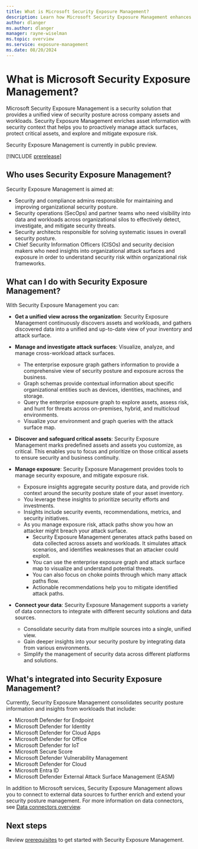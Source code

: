 ```yaml
---
title: What is Microsoft Security Exposure Management?
description: Learn how Microsoft Security Exposure Management enhances and extends security posture management.
author: dlanger
ms.author: dlanger
manager: rayne-wiselman
ms.topic: overview
ms.service: exposure-management
ms.date: 08/20/2024
---
```



# What is Microsoft Security Exposure Management?

Microsoft Security Exposure Management is a security solution that provides a unified view of security posture across company assets and workloads. Security Exposure Management enriches asset information with security context that helps you to proactively manage attack surfaces, protect critical assets, and explore and mitigate exposure risk.

Security Exposure Management is currently in public preview.

[!INCLUDE [prerelease](../includes//prerelease.md)]

## Who uses Security Exposure Management?

Security Exposure Management is aimed at:

- Security and compliance admins responsible for maintaining and improving organizational security posture.
- Security operations (SecOps) and partner teams who need visibility into data and workloads across organizational silos to effectively detect, investigate, and mitigate security threats.
- Security architects responsible for solving systematic issues in overall security posture.
- Chief Security Information Officers (CISOs) and security decision makers who need insights into organizational attack surfaces and exposure in order to understand security risk within organizational risk frameworks.

## What can I do with Security Exposure Management?

With Security Exposure Management you can:

- **Get a unified view across the organization**: Security Exposure Management continuously discovers assets and workloads, and gathers discovered data into a unified and up-to-date view of your inventory and attack surface.

- **Manage and investigate attack surfaces**: Visualize, analyze, and manage cross-workload attack surfaces.
  - The enterprise exposure graph gathers information to provide a comprehensive view of security posture and exposure across the business.
  - Graph schemas provide contextual information about specific organizational entities such as devices, identities, machines, and storage.
  - Query the enterprise exposure graph to explore assets, assess risk, and hunt for threats across on-premises, hybrid, and multicloud environments.
  - Visualize your environment and graph queries with the attack surface map.

- **Discover and safeguard critical assets**: Security Exposure Management marks predefined assets and assets you customize, as critical. This enables you to focus and prioritize on those critical assets to ensure security and business continuity.

- **Manage exposure**: Security Exposure Management provides tools to manage security exposure, and mitigate exposure risk.
  - Exposure insights aggregate security posture data, and provide rich context around the security posture state of your asset inventory.
  - You leverage these insights to prioritize security efforts and investments.
  - Insights include security events, recommendations, metrics, and security initiatives.
  - As you manage exposure risk, attack paths show you how an attacker might breach your attack surface.
    - Security Exposure Management generates attack paths based on data collected across assets and workloads. It simulates attack scenarios, and identifies weaknesses that an attacker could exploit.
    - You can use the enterprise exposure graph and attack surface map to visualize and understand potential threats.
    - You can also focus on choke points through which many attack paths flow.
    - Actionable recommendations help you to mitigate identified attack paths.

- **Connect your data**: Security Exposure Management supports a variety of data connectors to integrate with different security solutions and data sources.
  - Consolidate security data from multiple sources into a single, unified view.
  - Gain deeper insights into your security posture by integrating data from various environments.
  - Simplify the management of security data across different platforms and solutions.

## What's integrated into Security Exposure Management?

Currently, Security Exposure Management consolidates security posture information and insights from workloads that include:

- Microsoft Defender for Endpoint
- Microsoft Defender for Identity
- Microsoft Defender for Cloud Apps
- Microsoft Defender for Office
- Microsoft Defender for IoT
- Microsoft Secure Score  
- Microsoft Defender Vulnerability Management  
- Microsoft Defender for Cloud
- Microsoft Entra ID  
- Microsoft Defender External Attack Surface Management (EASM)

In addition to Microsoft services, Security Exposure Management allows you to connect to external data sources to further enrich and extend your security posture management.
For more information on data connectors, see [Data connectors overview](overview-data-connectors.md).

## Next steps

Review [prerequisites](prerequisites.md) to get started with Security Exposure Management.